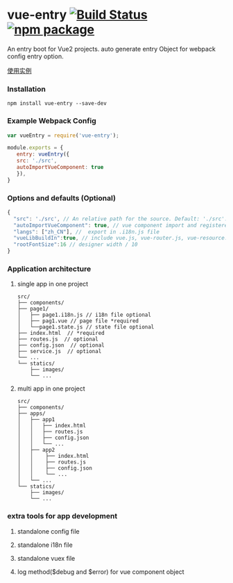 # vue-entry [![Build Status](https://img.shields.io/circleci/project/litjs/vue-entry/master.svg)](https://circleci.com/gh/litjs/vue-entry) [![npm package](https://img.shields.io/npm/v/vue-entry.svg)](https://www.npmjs.com/package/vue-entry)
An entry boot for Vue2 projects. auto generate entry Object for webpack config entry option.

[使用实例](https://github.com/litjs/vstarter)

### Installation
```
npm install vue-entry --save-dev
```

### Example Webpack Config
``` javascript
var vueEntry = require('vue-entry');

module.exports = {
   entry: vueEntry({
   src: './src',
   autoImportVueComponent: true
   }),
}
```

### Options and defaults (Optional)
```javascript
{
  "src": './src', // An relative path for the source. Default: './src'. normally  include pages and components folders in it.
  "autoImportVueComponent": true, // vue component import and registered to Vue globally.
  "langs": ["zh_CN"], //  export in .i18n.js file
  "vueLibBuildIn":true, // include vue.js, vue-router.js, vue-resource.js, vue-i18n.js. if setting false, using script tag for global use manually.
  "rootFontSize":16 // designer width / 10
}
```

### Application architecture
1. single app in one project

    ```
    src/
    ├── components/
    ├── page1/
    │   ├── page1.i18n.js // i18n file optional 
    │   ├── pag1.vue // page file *required
    │   └──page1.state.js // state file optional 
    ├── index.html  // *required
    ├── routes.js  // optional
    ├── config.json  // optional 
    ├── service.js  // optional 
    └── ...
    └── statics/
        ├── images/
        └── ...
    ```
2. multi app in one project

    ```
    src/
    ├── components/
    ├── apps/
    │   ├── app1
    │   │   ├── index.html
    │   │   ├── routes.js
    │   │   ├── config.json
    │   │   └── ...
    │   ├── app2
    │   │    ├── index.html
    │   │    ├── routes.js
    │   │    ├── config.json
    │   │    └── ...
    │   └── ...
    └── statics/
        ├── images/
        └── ...
    ```

### extra tools for app development

1. standalone config file
    
2. standalone i18n file

3. standalone vuex file

4. log method($debug and $error) for vue component object



    
